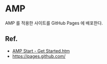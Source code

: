# AMP

AMP 를 적용한 사이트를 GitHub Pages 에 배포한다.

## Ref.

* [AMP Start - Get Started.htm](https://ampstart.com/getstarted)
* https://pages.github.com/